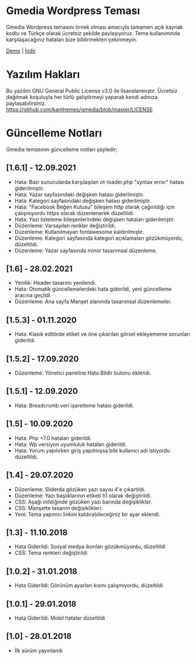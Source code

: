 # Gmedia Wordpress Teması
Gmedia Wordpress temasını örnek olması amacıyla tamamen açık kaynak kodlu ve Türkçe olarak ücretsiz şekilde paylaşıyoruz. Tema kullanımında karşılaşacağınız hataları bize bildirmekten çekinmeyin.

[Demo](https://demo.kanthemes.com/gmedia/) | [İndir](https://www.kanthemes.com/urun/gmedia-ucretsiz-blog-temasi/)

# Yazılım Hakları
Bu yazılım GNU General Public License v3.0 ile lisanslanmıştır. Ücretsiz dağıtmak koşuluyla her türlü geliştirmeyi yaparak kendi adınıza paylaşabilirsiniz.
https://github.com/kanthemes/gmedia/blob/master/LICENSE

# Güncelleme Notları
Gmedia temasının güncelleme notları şöyledir;

## [1.6.1] - 12.09.2021

- Hata: Bazı sunucularda karşılaşılan ot-loader.php "syntax error" hatası giderilmiştir.
- Hata: Yazar sayfasındaki değişken hatası giderilmiştir.
- Hata: Kategori sayfasındaki değişken hatası giderilmiştir.
- Hata: "Facebook Beğen Kutusu" bileşeni http olarak çağırıldığı için çalışmıyordu https olarak düzenlenerek düzeltildi.
- Hata: Yazı listeleme bileşenlerindeki değişken hataları giderilmiştir.
- Düzenleme: Varsayılan renkler değiştirildi.
- Düzenleme: Kullanılmayan fontawesome kaldırılmıştır.
- Düzenleme: Kategori sayfasında kategori açıklamaları gözükmüyordu, düzeltildi.
- Düzenleme: Yazar sayfasında minor tasarımsal düzenleme.

## [1.6] - 28.02.2021

- Yenilik: Header tasarımı yenilendi.
- Hata: Otomatik güncellemelerdeki hata giderildi, yeni güncelleme aracına geçildi.
- Düzenleme: Ana sayfa Manşet alanında tasarımsal düzenlemeler.

## [1.5.3] - 01.11.2020

- Hata: Klasik editörde etiket ve öne çıkarılan görsel ekleyememe sorunları giderildi.

## [1.5.2] - 17.09.2020

- Düzenleme: Yönetici paneline Hata Bildir butonu eklendi.

## [1.5.1] - 12.09.2020

- Hata: Breadcrumb veri işaretleme hatası giderildi.

## [1.5] - 10.09.2020

- Hata: Php +7.0 hataları giderildi.
- Hata: Wp versiyon uyumluluk hataları giderildi.
- Hata: Yorum yapılırken giriş yapılmışsa bile kullanıcı adı istiyordu düzeltildi.

## [1.4] - 29.07.2020

- Düzenleme: Sliderda gözüken yazı sayısı 4'e çıkartıldı.
- Düzenleme: Yazı başlıklarının etiketi h1 olarak değiştirildi.
- CSS: Aşağı inildiğinde gözüken yazı barında değişiklikler.
- CSS: Manşette tasarım değişiklikleri.
- Yeni: Tema yapımcı linkini kaldırabileceğiniz bir ayar eklendi.

## [1.3] - 11.10.2018

- Hata Giderildi: Sosyal medya ikonları gözükmüyordu, düzeltildi 
- CSS: Tema renkleri değiştirildi

## [1.0.2] - 31.01.2018

- Hata Giderildi: Görünüm ayarları kısmı çalışmıyordu, düzeltildi

## [1.0.1] - 29.01.2018

- Hata Giderildi: Mobil hatalar düzeltildi

## [1.0] - 28.01.2018

- İlk sürüm yayınlandı